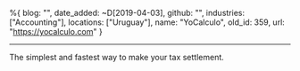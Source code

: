 %{
  blog: "",
  date_added: ~D[2019-04-03],
  github: "",
  industries: ["Accounting"],
  locations: ["Uruguay"],
  name: "YoCalculo",
  old_id: 359,
  url: "https://yocalculo.com"
}

---

The simplest and fastest way to make your tax settlement.
